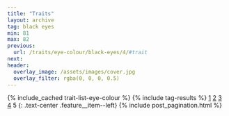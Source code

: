 ```yaml
---
title: "Traits"
layout: archive
tag: black eyes
min: 81
max: 82
previous:
  url: /traits/eye-colour/black-eyes/4/#trait
next:
header:
  overlay_image: /assets/images/cover.jpg
  overlay_filter: rgba(0, 0, 0, 0.5)
---
```

{% include_cached trait-list-eye-colour %}
{% include tag-results %}
[1](/traits/eye-colour/black-eyes/1/#trait) [2](/traits/eye-colour/black-eyes/2/#trait) [3](/traits/eye-colour/black-eyes/3/#trait) [4](/traits/eye-colour/black-eyes/4/#trait) 5 
{: .text-center .feature__item--left}
{% include post_pagination.html %}
